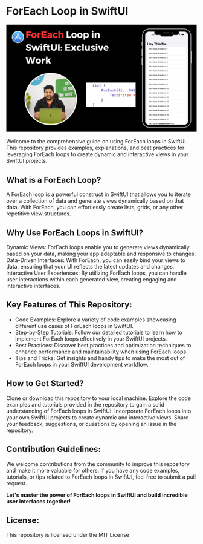 # ForEach Loop in SwiftUI

[![ForEach Loop in SwiftUI](https://github.com/pushpendra996/foreach-loop-swiftui/blob/main/ForEach%20Loop%20in%20SwiftUI.png?raw=true)](https://youtu.be/NwSl-10wsSg)

Welcome to the comprehensive guide on using ForEach loops in SwiftUI. This repository provides examples, explanations, and best practices for leveraging ForEach loops to create dynamic and interactive views in your SwiftUI projects.

## What is a ForEach Loop?

A ForEach loop is a powerful construct in SwiftUI that allows you to iterate over a collection of data and generate views dynamically based on that data. With ForEach, you can effortlessly create lists, grids, or any other repetitive view structures.

## Why Use ForEach Loops in SwiftUI?

Dynamic Views: ForEach loops enable you to generate views dynamically based on your data, making your app adaptable and responsive to changes.
Data-Driven Interfaces: With ForEach, you can easily bind your views to data, ensuring that your UI reflects the latest updates and changes.
Interactive User Experiences: By utilizing ForEach loops, you can handle user interactions within each generated view, creating engaging and interactive interfaces.


## Key Features of This Repository:
+ Code Examples: Explore a variety of code examples showcasing different use cases of ForEach loops in SwiftUI.
+ Step-by-Step Tutorials: Follow our detailed tutorials to learn how to implement ForEach loops effectively in your SwiftUI projects.
+ Best Practices: Discover best practices and optimization techniques to enhance performance and maintainability when using ForEach loops.
+ Tips and Tricks: Get insights and handy tips to make the most out of ForEach loops in your SwiftUI development workflow.

## How to Get Started?

Clone or download this repository to your local machine.
Explore the code examples and tutorials provided in the repository to gain a solid understanding of ForEach loops in SwiftUI.
Incorporate ForEach loops into your own SwiftUI projects to create dynamic and interactive views.
Share your feedback, suggestions, or questions by opening an issue in the repository.

## Contribution Guidelines:

We welcome contributions from the community to improve this repository and make it more valuable for others. If you have any code examples, tutorials, or tips related to ForEach loops in SwiftUI, feel free to submit a pull request.

**Let's master the power of ForEach loops in SwiftUI and build incredible user interfaces together!**

## License:
This repository is licensed under the MIT License
